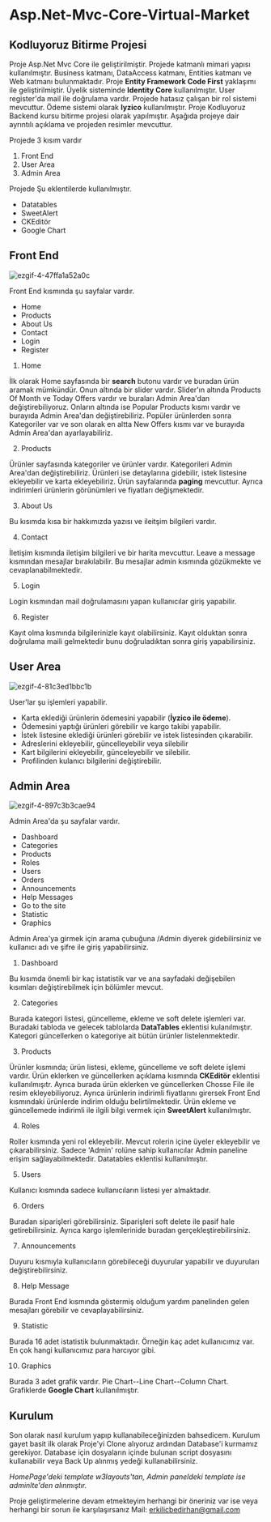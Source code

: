 # Asp.Net-Mvc-Core-Virtual-Market
## Kodluyoruz Bitirme Projesi

 Proje Asp.Net Mvc Core ile geliştirilmiştir. Projede katmanlı mimari yapısı kullanılmıştır. Business katmanı, DataAccess katmanı, Entities katmanı ve Web katmanı bulunmaktadır.
Proje **Entity Framework Code First** yaklaşımı ile geliştirilmiştir. Üyelik sisteminde **Identity Core** kullanılmıştır. User register'da mail ile doğrulama vardır. Projede hatasız çalışan bir rol sistemi mevcuttur. Ödeme sistemi olarak **Iyzico** kullanılmıştır. Proje Kodluyoruz Backend kursu bitirme projesi olarak yapılmıştır. Aşağıda projeye dair ayrıntılı açıklama ve projeden resimler mevcuttur.

Projede 3 kısım vardır 

1. Front End 
2. User Area 
3. Admin Area

Projede Şu eklentilerde kullanılmıştır.

- Datatables
- SweetAlert
- CKEditör
- Google Chart


## Front End

![ezgif-4-47ffa1a52a0c](https://user-images.githubusercontent.com/65186980/113505818-deea9980-9549-11eb-8462-b81a04769b58.gif)

Front End kısmında şu sayfalar vardır.

- Home
- Products
- About Us
- Contact
- Login
- Register

1. Home

İlk olarak Home sayfasında bir **search** butonu vardır ve buradan ürün aramak mümkündür. Onun altında bir slider vardır. Slider'ın altında Products Of Month ve Today Offers vardır ve buraları Admin Area'dan değiştirebiliyoruz. Onların altında ise Popular Products kısmı vardır ve burayıda Admin Area'dan değiştirebiliriz. Popüler ürünlerden sonra Kategoriler var ve son olarak en altta New Offers kısmı var ve burayıda Admin Area'dan ayarlayabiliriz.

2. Products

Ürünler sayfasında kategoriler ve ürünler vardır. Kategorileri Admin Area'dan değiştirebiliriz. Ürünleri ise detaylarına gidebilir, istek listesine ekleyebilir ve karta ekleyebiliriz. Ürün sayfalarında **paging** mevcuttur. Ayrıca indirimleri ürünlerin görünümleri ve fiyatları değişmektedir.

3. About Us

Bu kısımda kısa bir hakkımızda yazısı ve ileitşim bilgileri vardır.

4. Contact

İletişim kısmında iletişim bilgileri ve bir harita mevcuttur. Leave a message kısmından mesajlar bırakılabilir. Bu mesajlar admin kısmında gözükmekte ve cevaplanabilmektedir.

5. Login

Login kısmından mail doğrulamasını yapan kullanıcılar giriş yapabilir.

6. Register

Kayıt olma kısmında bilgilerinizle kayıt olabilirsiniz. Kayıt olduktan sonra doğrulama maili gelmektedir bunu doğruladıktan sonra giriş yapabilirsiniz.

## User Area

![ezgif-4-81c3ed1bbc1b](https://user-images.githubusercontent.com/65186980/113506369-2292d280-954d-11eb-8c57-6f76e063e5b8.gif)

User'lar şu işlemleri yapabilir.

- Karta eklediği ürünlerin ödemesini yapabilir (**İyzico ile ödeme**).
- Ödemesini yaptığı ürünleri görebilir ve kargo takibi yapabilir.
- İstek listesine eklediği ürünleri görebilir ve istek listesinden çıkarabilir.
- Adreslerini ekleyebilir, güncelleyebilir veya silebilir
- Kart bilgilerini ekleyebilir, günceleyebilir ve silebilir.
- Profilinden kulanıcı bilgilerini değiştirebilir.

## Admin Area

![ezgif-4-897c3b3cae94](https://user-images.githubusercontent.com/65186980/113506640-b618d300-954e-11eb-9ea8-da6ed0fcbb6e.gif)

Admin Area'da şu sayfalar vardır.

- Dashboard
- Categories
- Products
- Roles
- Users
- Orders
- Announcements
- Help Messages
- Go to the site
- Statistic
- Graphics

Admin Area'ya girmek için arama çubuğuna /Admin diyerek gidebilirsiniz ve kullanıcı adı ve şifre ile giriş yapabilirsiniz.

1. Dashboard 

Bu kısımda önemli bir kaç istatistik var ve ana sayfadaki değişebilen kısımları değiştirebilmek için bölümler mevcut.

2. Categories

Burada kategori listesi, güncelleme, ekleme ve soft delete işlemleri var. Buradaki tabloda ve gelecek tablolarda  **DataTables** eklentisi kulanılmıştır. Kategori güncellerken o kategoriye ait bütün ürünler listelenmektedir.

3. Products

Ürünler kısmında; ürün listesi, ekleme, güncelleme ve soft delete işlemi vardır. Ürün eklerken ve güncellerken açıklama kısmında **CKEditör** eklentisi kullanılmışıtr. Ayrıca burada ürün eklerken ve güncellerken Chosse File ile resim ekleyebiliyoruz. Ayrıca ürünlerin indirimli fiyatlarını girersek Front End kısmındaki ürünlerde indirim olduğu belirtilmektedir. Ürün ekleme ve güncellemede indirimli ile ilgili bilgi vermek için **SweetAlert** kullanılmıştır.

4. Roles

Roller kısmında yeni rol ekleyebilir. Mevcut rolerin içine üyeler ekleyebilir ve çıkarabilirsiniz. Sadece 'Admin' rolüne sahip kullanıcılar Admin paneline erişim sağlayabilmektedir. Datatables eklentisi kullanılmıştır.

5. Users

Kullanıcı kısmında sadece kullanıcıların listesi yer almaktadır.

6. Orders

Buradan siparişleri görebilirsiniz. Siparişleri soft delete ile pasif hale getirebilirsiniz. Ayrıca kargo işlemlerinide buradan gerçekleştirebilirsiniz.

7. Announcements

Duyuru kısmıyla kullanıcıların görebileceği duyurular yapabilir ve duyuruları değiştirebilirsiniz.

8. Help Message

Burada Front End kısmında göstermiş olduğum yardım panelinden gelen mesajları görebilir ve cevaplayabilirsiniz.

9. Statistic

Burada 16 adet istatistik bulunmaktadır. Örneğin kaç adet kullanıcımız var. En çok hangi kullanıcımız para harcıyor gibi.

10. Graphics

Burada 3 adet grafik vardır. Pie Chart--Line Chart--Column Chart. Grafiklerde **Google Chart** kullanılmıştır.

## Kurulum

Son olarak nasıl kurulum yapıp kullanabileceğinizden bahsedicem. Kurulum gayet basit ilk olarak Proje'yi Clone alıyoruz ardından Database'i kurmamız gerekiyor. Database için dosyaların içinde bulunan script dosyasını kullanabilir veya Back Up alınmış yedeği kullanabilirsiniz.

*HomePage'deki template w3layouts'tan, Admin paneldeki template ise adminlte'den alınmıştır.*

Proje geliştirmelerine devam etmekteyim herhangi bir öneriniz var ise  veya herhangi bir sorun ile karşılaşırsanız Mail: erkilicbedirhan@gmail.com
